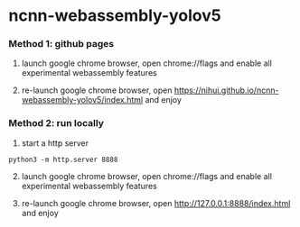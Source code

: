 # ncnn-webassembly-yolov5

### Method 1: github pages

1. launch google chrome browser, open chrome://flags and enable all experimental webassembly features

2. re-launch google chrome browser, open https://nihui.github.io/ncnn-webassembly-yolov5/index.html and enjoy

### Method 2: run locally

1. start a http server
```
python3 -m http.server 8888
```

2. launch google chrome browser, open chrome://flags and enable all experimental webassembly features

3. re-launch google chrome browser, open http://127.0.0.1:8888/index.html and enjoy

